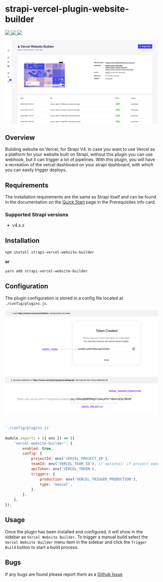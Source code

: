 # strapi-vercel-plugin-website-builder

<p>
    <!-- <a href="https://github.com/f00b4r/strapi-vercel-website-builder/actions">
        <img src="https://badgen.net/github/checks/f00b4r/strapi-vercel-website-builder">
    </a> -->
    <a href="https://www.npmjs.com/package/strapi-vercel-website-builder">
        <img src="https://badgen.net/npm/v/strapi-vercel-website-builder">
    </a>
    <a href="https://www.npmjs.com/package/strapi-vercel-website-builder">
        <img src="https://badgen.net/npm/dt/strapi-vercel-website-builder">
    </a>
    <a href="/LICENSE">
        <img src="https://badgen.net/github/license/karnpapon/strapi-vercel-website-builder">
    </a>
</p>

![](./docs/screenshot.png)

## Overview 

Building website on Vercel, for Strapi V4. in case you want to use Vercel as a platform for your website built on Strapi, without this plugin you can use webhook, but it can trigger a lot of pipelines. With this plugin, you will have a recreation of the vercel dashboard on your strapi dashboard, with which you can easily trigger deploys.

## Requirements

The installation requirements are the same as Strapi itself and can be found in the documentation on the [Quick Start](https://strapi.io/documentation/developer-docs/latest/getting-started/quick-start.html) page in the Prerequisites info card.

### Supported Strapi versions

- v4.x.x

## Installation

```sh
npm install strapi-vercel-website-builder
```

**or**

```sh
yarn add strapi-vercel-website-builder
```

## Configuration

The plugin configuration is stored in a config file located at `./config/plugins.js`.

![](./docs/config_0.png)
![](./docs/config_1.png)

```javascript

`./config/plugins.js`

module.exports = ({ env }) => ({
	'vercel-website-builder': {
		enabled: true,
		config: {
			projectId: env('VERCEL_PROJECT_ID'),
			teamId: env('VERCEL_TEAM_ID'), // optional: if project owner is a team
			apiToken: env('VERCEL_TOKEN'),
			triggers: {
				production: env('VERCEL_TRIGGER_PRODUCTION'),
				type: 'manual',
			},
		},
	},
});
```

## Usage

Once the plugin has been installed and configured, it will show in the sidebar as `Vercel Website Builder`.
To trigger a manual build select the `Vercel Website Builder` menu item in the sidebar and click
the `Trigger Build` button to start a build process.

## Bugs

If any bugs are found please report them as a [Github Issue](https://github.com/karnpapon/strapi-vercel-plugin-website-builder/issues)
